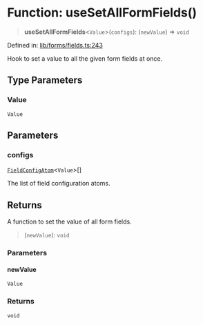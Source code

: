 # Function: useSetAllFormFields()

> **useSetAllFormFields**\<`Value`\>(`configs`): (`newValue`) => `void`

Defined in: [lib/forms/fields.ts:243](https://github.com/aldesgroup/goaldn/blob/6a7943d02984b1a6b41d76a3a483a1484b644076/lib/forms/fields.ts#L243)

Hook to set a value to all the given form fields at once.

## Type Parameters

### Value

`Value`

## Parameters

### configs

[`FieldConfigAtom`](../type-aliases/FieldConfigAtom.md)\<`Value`\>[]

The list of field configuration atoms.

## Returns

A function to set the value of all form fields.

> (`newValue`): `void`

### Parameters

#### newValue

`Value`

### Returns

`void`
